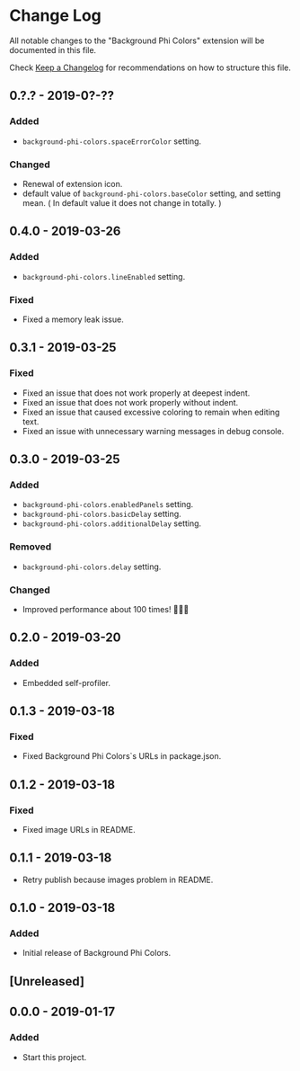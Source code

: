 # Change Log

All notable changes to the "Background Phi Colors" extension will be documented in this file.

Check [Keep a Changelog](http://keepachangelog.com/) for recommendations on how to structure this file.

## 0.?.? - 2019-0?-??

### Added

- `background-phi-colors.spaceErrorColor` setting.

### Changed

- Renewal of extension icon.
- default value of `background-phi-colors.baseColor` setting, and setting mean. ( In default value it does not change in totally. )


## 0.4.0 - 2019-03-26

### Added

- `background-phi-colors.lineEnabled` setting.

### Fixed

- Fixed a memory leak issue.

## 0.3.1 - 2019-03-25

### Fixed

- Fixed an issue that does not work properly at deepest indent.
- Fixed an issue that does not work properly without indent.
- Fixed an issue that caused excessive coloring to remain when editing text.
- Fixed an issue with unnecessary warning messages in debug console.

## 0.3.0 - 2019-03-25

### Added

- `background-phi-colors.enabledPanels` setting.
- `background-phi-colors.basicDelay` setting.
- `background-phi-colors.additionalDelay` setting.

### Removed

- `background-phi-colors.delay` setting.

### Changed

- Improved performance about 100 times! 💪💪💪

## 0.2.0 - 2019-03-20

### Added

- Embedded self-profiler.

## 0.1.3 - 2019-03-18

### Fixed

- Fixed Background Phi Colors`s URLs in package.json.

## 0.1.2 - 2019-03-18

### Fixed

- Fixed image URLs in README.

## 0.1.1 - 2019-03-18

- Retry publish because images problem in README.

## 0.1.0 - 2019-03-18

### Added

- Initial release of Background Phi Colors.

## [Unreleased]

## 0.0.0 - 2019-01-17

### Added

- Start this project.
